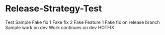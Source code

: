 # Release-Strategy-Test

Test
Sample
Fake fix 1
Fake fix 2
Fake Feature 1
Fake fix on release branch
Sample work on dev
Work continues on dev
HOTFIX
